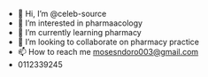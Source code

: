 - 👋 Hi, I’m @celeb-source
- 👀 I’m interested in pharmaacology
- 🌱 I’m currently learning pharmacy 
- 💞️ I’m looking to collaborate on pharmacy practice 
- 📫 How to reach me mosesndoro003@gmail.com
- 0112339245

<!---
celeb-source/celeb-source is a ✨ special ✨ repository because its `README.md` (this file) appears on your GitHub profile.
You can click the Preview link to take a look at your changes.
--->
